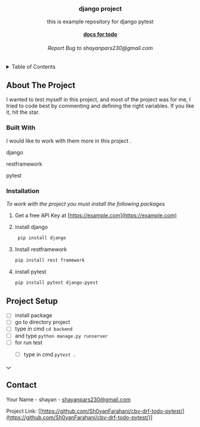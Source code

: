 <br />
<div align="center">

  <h3 align="center">django project</h3>

  <p align="center">
    this is example repository for django pytest
    <br />
    <br />
    <a href="https://www.geeksforgeeks.org/python-todo-webapp-using-django/"><strong>docs for todo</strong></a>
    <br />
    <h6> Report Bug to shayanpars230@gmail.com</h6>
  </p>
</div>



<!-- TABLE OF CONTENTS -->
<details>
  <summary>Table of Contents</summary>
  <ol>
    <li>
      <a href="https://www.djangoproject.com">django</a>
    </li>
    <li>
      <a href="https://pytest-django.readthedocs.io/">django pytest</a>
    </li>  
    <li>
      <a href="https://www.django-rest-framework.org/">rest framework</a>
      <ul>
      </ul>
    </li>
  </ol>
</details>



<!-- ABOUT THE PROJECT -->
## About The Project

I wanted to test myself in this project, and most of the project was for me, I tried to code best by commenting and defining the right variables. If you like it, hit the star.


### Built With

I would like to work with them more in this project .

<p>django</p>
<p>restframework</p>
<p>pytest</p>



### Installation

_To work with the project you must install the following packages_

1. Get a free API Key at [https://example.com](https://example.com)
2. install django
   ```sh
    pip install django
   ```
   
3. Install restframework
   ```sh
   pip install rest framework
   ```
   
4. install pytest
   ```sh
   pip install pytest django-pyest
   ```




<!-- ROADMAP -->
## Project Setup

- [ ] install package 
- [ ] go to directory project
- [ ] type in cmd ```cd backend```
- [ ] and type ```python manage.py runserver```
- [ ] for run test
    - [ ] type in cmd ``` pytest . ```




پ
## Contact

Your Name - shayan - shayanpars230@gmail.com

Project Link: [[https://github.com/Sh0yanFarahani/cbv-drf-todo-pytest/](https://github.com/Sh0yanFarahani/cbv-drf-todo-pytest/)]
<br/>

